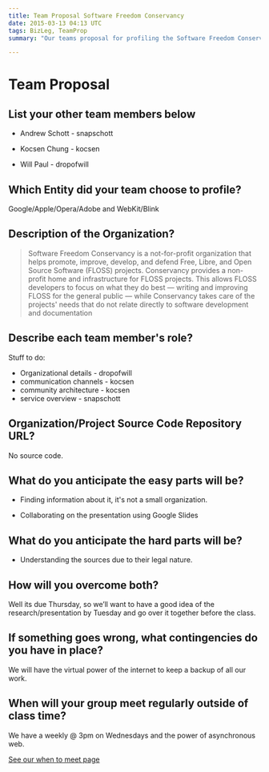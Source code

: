 ```yaml
---
title: Team Proposal Software Freedom Conservancy
date: 2015-03-13 04:13 UTC
tags: BizLeg, TeamProp
summary: "Our teams proposal for profiling the Software Freedom Conservancy and its relationship with its Open Source projects."

---
```


# Team Proposal

## List your other team members below

* Andrew Schott - snapschott

* Kocsen Chung - kocsen

* Will Paul - dropofwill


## Which Entity did your team choose to profile?

Google/Apple/Opera/Adobe and WebKit/Blink

## Description of the Organization?

> Software Freedom Conservancy is a not-for-profit organization that helps promote, improve, develop, and defend Free, Libre, and Open Source Software (FLOSS) projects. Conservancy provides a non-profit home and infrastructure for FLOSS projects. This allows FLOSS developers to focus on what they do best — writing and improving FLOSS for the general public — while Conservancy takes care of the projects' needs that do not relate directly to software development and documentation

## Describe each team member's role?

Stuff to do:

* Organizational details - dropofwill
* communication channels - kocsen
* community architecture -  kocsen
* service overview - snapschott

## Organization/Project Source Code Repository URL?

No source code.

## What do you anticipate the easy parts will be?

* Finding information about it, it's not a small organization.

* Collaborating on the presentation using Google Slides

## What do you anticipate the hard parts will be?

* Understanding the sources due to their legal nature.

## How will you overcome both?

Well its due Thursday, so we’ll want to have a good idea of the research/presentation by Tuesday and go over it together before the class.

## If something goes wrong, what contingencies do you have in place?

We will have the virtual power of the internet to keep a backup of all our work.

## When will your group meet regularly outside of class time?

We have a weekly @ 3pm on Wednesdays and the power of asynchronous web.

[See our when to meet page](http://www.when2meet.com/?2782271-P9cG4)
